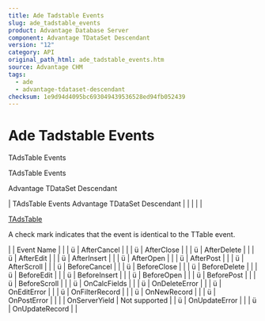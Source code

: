 ```yaml
---
title: Ade Tadstable Events
slug: ade_tadstable_events
product: Advantage Database Server
component: Advantage TDataSet Descendant
version: "12"
category: API
original_path_html: ade_tadstable_events.htm
source: Advantage CHM
tags:
  - ade
  - advantage-tdataset-descendant
checksum: 1e9d94d4095bc693049439536528ed94fb052439
---
```


# Ade Tadstable Events

TAdsTable Events

TAdsTable Events

Advantage TDataSet Descendant

| TAdsTable Events  Advantage TDataSet Descendant |  |  |  |  |

[TAdsTable](ade_tadstable_7.md)

A check mark indicates that the event is identical to the TTable event.

|  | Event Name |  |
| ü | AfterCancel |  |
| ü | AfterClose |  |
| ü | AfterDelete |  |
| ü | AfterEdit |  |
| ü | AfterInsert |  |
| ü | AfterOpen |  |
| ü | AfterPost |  |
| ü | AfterScroll |  |
| ü | BeforeCancel |  |
| ü | BeforeClose |  |
| ü | BeforeDelete |  |
| ü | BeforeEdit |  |
| ü | BeforeInsert |  |
| ü | BeforeOpen |  |
| ü | BeforePost |  |
| ü | BeforeScroll |  |
| ü | OnCalcFields |  |
| ü | OnDeleteError |  |
| ü | OnEditError |  |
| ü | OnFilterRecord |  |
| ü | OnNewRecord |  |
| ü | OnPostError |  |
|  | OnServerYield | Not supported |
| ü | OnUpdateError |  |
| ü | OnUpdateRecord |  |

